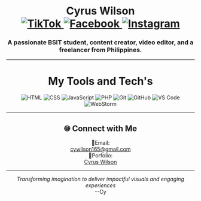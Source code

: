 <h1 align = "center">
	Cyrus Wilson <br>
  <a href="https://www.tiktok.com/@cy_programming?is_from_webapp=1&sender_device=pc">
	<img src="https://img.shields.io/badge/-TikTok-000000?logo=tiktok&logoColor=white&style=flat" alt="TikTok">  
  </a>
  <a href = "https://www.facebook.com/cyrus.wilson.5492">
	  <img src="https://img.shields.io/badge/-Facebook-1877F2?logo=facebook&logoColor=white&style=flat" alt="Facebook">
  </a>
  <a href = "https://www.instagram.com/_cywilson_/">
	  <img src="https://img.shields.io/badge/-Instagram-E4405F?logo=instagram&logoColor=white&style=flat" alt="Instagram">
  </a>
</h1>
<h3 align = "center">
	A passionate BSIT student, content creator, video editor, and a freelancer from Philippines.
</h3>
<hr></hr>

<h1 align = "center"> My Tools and Tech's </h1>

<p align="center">
  <img src="https://img.shields.io/badge/-HTML-E34F26?logo=html5&logoColor=white&style=flat" alt="HTML">
  <img src="https://img.shields.io/badge/-CSS-1572B6?logo=css3&logoColor=white&style=flat" alt="CSS">
  <img src="https://img.shields.io/badge/-JavaScript-F7DF1E?logo=javascript&logoColor=black&style=flat" alt="JavaScript">
  <img src="https://img.shields.io/badge/-PHP-777BB4?logo=php&logoColor=white&style=flat" alt="PHP">
  <img src="https://img.shields.io/badge/-Git-F05032?logo=git&logoColor=white&style=flat" alt="Git">
  <img src="https://img.shields.io/badge/-GitHub-181717?logo=github&logoColor=white&style=flat" alt="GitHub">
  <img src="https://img.shields.io/badge/VS%20Code-007ACC?logo=visual-studio-code&logoColor=white&style=flat" alt="VS Code">
  <img src="https://img.shields.io/badge/WebStorm-000000?logo=webstorm&logoColor=white&style=flat" alt="WebStorm">
</p>
<hr></hr>
<h2 align = "center">🌐 Connect with Me</h2>
<p align = "center">
	💌Email: <br> <a href = "mailto:cywilson165@gmail.com">cywilson165@gmail.com</a> <br>
	🌟Porfolio: <br> <a href = "https://cy-wilson-web-portfolio.vercel.app/" target = "_blank">Cyrus Wilson</a> <br>
</p>
<hr border = "1px solid gray"></hr>
<p align = "center">
	<i>Transforming imagination to deliver impactful visuals and engaging experiences</i> <br> --Cy
</p>
